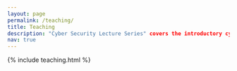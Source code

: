 ```yaml
---
layout: page
permalink: /teaching/
title: Teaching
description: "Cyber Security Lecture Series" covers the introductory cybersecurity topics I've curated as part of the CSETT.
nav: true
---
```



{% include teaching.html %}


	
